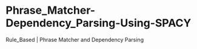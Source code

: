 # Phrase_Matcher-Dependency_Parsing-Using-SPACY
Rule_Based | Phrase  Matcher and Dependency Parsing 
